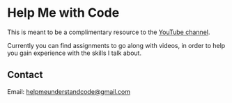 # Help Me with Code
This is meant to be a complimentary resource to the [YouTube channel](https://www.youtube.com/channel/UCmdozNthitP0uZA6-0KN_PQ).

Currently you can find assignments to go along with videos, in order to help you gain experience with the skills I talk about.

## Contact
Email: helpmeunderstandcode@gmail.com
